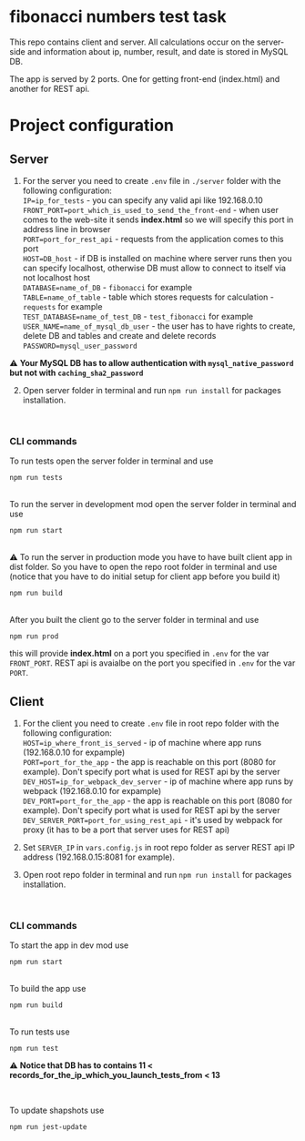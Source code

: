 # fibonacci numbers test task
 
This repo contains client and server. All calculations occur on the server-side and information about ip, number, result, and date is stored in MySQL DB.

The app is served by 2 ports. One for getting front-end (index.html) and another for REST api.

# Project configuration
## Server
1. For the server you need to create `.env` file in `./server` folder with the following configuration:<br>
`IP=ip_for_tests` - you can specify any valid api like 192.168.0.10 <br>
`FRONT_PORT=port_which_is_used_to_send_the_front-end` - when user comes to the web-site it sends **index.html** so we will specify this port in address line in browser <br>
`PORT=port_for_rest_api` - requests from the application comes to this port <br/>
`HOST=DB_host` - if DB is installed on machine where server runs then you can specify localhost, otherwise DB must allow to connect to itself via not localhost host <br>
`DATABASE=name_of_DB` - `fibonacci` for example <br>
`TABLE=name_of_table` - table which stores requests for calculation - `requests` for example <br>
`TEST_DATABASE=name_of_test_DB` - `test_fibonacci` for example <br>
`USER_NAME=name_of_mysql_db_user` - the user has to have rights to create, delete DB and tables and create and delete records<br>
`PASSWORD=mysql_user_password` <br>

:warning: **Your MySQL DB has to allow authentication with `mysql_native_password` but not with `caching_sha2_password`**

2. Open server folder in terminal and run `npm run install` for packages installation.
<br>

### CLI commands
To run tests open the server folder in terminal and use
```
npm run tests
```
\
To run the server in development mod open the server folder in terminal and use
```
npm run start
```
\
:warning: To run the server in production mode you have to have built client app in dist folder. So you have to open the repo root folder in terminal and use (notice that you have to do initial setup for client app before you build it)
```
npm run build
```
\
After you built the client go to the server folder in terminal and use
```
npm run prod
```
this will provide **index.html** on a port you specified in `.env` for the var `FRONT_PORT`. REST api is avaialbe on the port you specified in `.env` for the var `PORT`.
<br>
## **Client**
1. For the client you need to create `.env` file in root repo folder with the following configuration:<br>
`HOST=ip_where_front_is_served` - ip of machine where app runs (192.168.0.10 for expample) <br>
`PORT=port_for_the_app` - the app is reachable on this port (8080 for example). Don't specify port what is used for REST api by the server <br>
`DEV_HOST=ip_for_webpack_dev_server` - ip of machine where app runs by webpack (192.168.0.10 for expample) <br>
`DEV_PORT=port_for_the_app` - the app is reachable on this port (8080 for example). Don't specify port what is used for REST api by the server <br>
`DEV_SERVER_PORT=port_for_using_rest_api` - it's used by webpack for proxy (it has to be a port that server uses for REST api) <br>

2. Set `SERVER_IP` in `vars.config.js` in root repo folder as server REST api IP address (192.168.0.15:8081 for example).

3. Open root repo folder in terminal and run `npm run install` for packages installation.
<br>

### CLI commands
To start the app in dev mod use
```
npm run start
```
\
To build the app use
```
npm run build
```
\
To run tests use
```
npm run test
```
:warning: **Notice that DB has to contains 11 < records_for_the_ip_which_you_launch_tests_from < 13**

<br>

To update shapshots use
```
npm run jest-update
```
